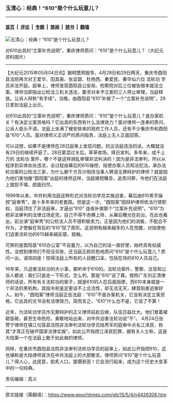 ### 玉清心：经典！“610”是个什么玩意儿？

---

#### [首页](../../../..?n4426308) &nbsp;|&nbsp; [评论](../../../../../epoch-comment?n4426308) &nbsp;|&nbsp; [专题](../../../../../epoch-special?n4426308) &nbsp;|&nbsp; [禁闻](../../../../../epoch-news?n4426308) &nbsp;|&nbsp; [禁书](../../../../../books?n4426308) &nbsp;|&nbsp; [翻墙](https://github.com/gfw-breaker/nogfw/blob/master/README.md?n4426308)


<div><img alt="玉清心：经典！“610”是个什么玩意儿？" class="attachment-djy_600_400 size-djy_600_400 wp-post-image" src="https://i.epochtimes.com/assets/uploads/2015/05/1505041242522039-600x400.jpg"/>
<div class="caption">
 <p>
  对610出具的“立案补充说明”，重庆律师质问：“610”是个什么玩意儿？（大纪元资料图片）
 </p>
</div></div><hr/><div class="post_content" id="artbody" itemprop="articleBody">
 <!-- article content begin -->
 <p>
  【大纪元2015年05月04日讯】据明慧网报导，4月28日和29日两天，重庆市酉阳县法院再次对王爱华、田其美、张显碧、杜杨西、秦爱民、秦华仙六位
  <ok href="https://www.epochtimes.com/gb/tag/%E6%B3%95%E8%BD%AE%E5%8A%9F.html">
   法轮功
  </ok>
  学员非法开庭。庭审上，律师发现酉阳县公安局、检察院对后三位被告根本就没立案。律师当即指出公检法三机关违法，要求对未予立案的三人停止审理，当庭释放。公诉人辩称“有手续”。当晚，由酉阳县“610”补做了一个“立案补充说明”，29日拿到法庭上出示。
 </p>
 <p>
  对610出具的“立案补充说明”，重庆律师质问：“610”是个什么玩意儿？是办案机关？有决定立案资格吗？它出具的东西有什么法律效力？面对律师一连串的质问，公诉人低头不语。法庭上坐满了被安排来的政府工作人员，还有不少重庆市和酉阳县“610”人员。面对律师义正词严的质问指责，法庭上无人正面回答。
 </p>
 <p>
  可以试想，如果不是律师在28日庭审上发现问题，抗议法庭违法的话，大概就没有29日的继续开庭了。28日蒙混过关后，草草收场，择日宣判。多年来，成千上万的
  <ok href="https://www.epochtimes.com/gb/tag/%E6%B3%95%E8%BD%AE%E5%8A%9F.html">
   法轮功
  </ok>
  案件，哪个不是这样胡乱审理非法判决的！因为是非法审判，所以从程序到实体处处违法，全过程由幕后的610操控，指使办案人员知法犯法。承办法轮功案的公检法三家，为什么都千方百计阻挠当事人聘请无罪辩护的律师？就是因为他们害怕像“酉阳案”出庭的律师这样，当庭揭短曝丑，追责问罪，令他们在法庭上狼狈不堪，颜面扫尽。
 </p>
 <p>
  1999年以来，中共利用法庭这种形式对法轮功学员实施迫害，幕后由610黑手操控“庭审秀”，是十多年来的老套路。但是这一次，“酉阳案”因辩护律师依法行使职权，当庭顶住了非法庭审，才逼出“610” 连夜补做那个“立案补充说明”。“610”为把非法审判的法律过场走完，自己不得不赤膊上阵，从幕后曝光在前台。在此也看出，前台演“庭审秀”的公检法人员不很积极卖力。正是因为他们的消极，不配合不作为，才使躲在背后的“610”现了原形。这说明有越来越多的人在觉醒，对指使他们迫害法轮功的610越来越反感、抵触。
 </p>
 <p>
  可笑的是酉阳县“610办公室”不自量力，以为自己的话一直好使，始终具有权威性。没想到律师们不但没买账，还当庭正颜厉色地质问“610”是个什么玩意儿？质问一出，语惊四座！惊得法庭上所有的人目瞪口呆，包括在场的610人员自己。
 </p>
 <p>
  16年来，凡迫害法轮功的大小事，都听命于610的。法轮功案件，警察、法官和公诉人都说：我们只是走一下形式，怎么判，那是“610”说了算。按照广东刘正清律师的话说，所有有关法轮功的案子，就是610的人在后面指使，而610本身就是一个非法的黑机构，其指令和鉴定更谈不上合法性，却无法无天，肆意陷害迫害好人。如今，“酉阳案”律师当庭正告法庭：“610”不是办案机关，它没有决定立案资格，它出具的文书没有法律效力。简而言之，“610”什么也不是，它说了不算！
 </p>
 <p>
  近年，为法轮功学员作无罪辩护的正义律师前赴后继，队伍日益壮大。他们冒着被砸饭碗，甚至生命危险，勇敢地站出来，对中共迫害法轮功说“不”。 4月24日张赞宁律师在镇江句容县法院非法审判法轮功学员陆秀军的庭审中点名江泽民，称其“才真正在破坏国家法律实施”。如此公开指控江泽民犯罪，据有关人士称，这是大陆第一个在法庭上敢于如此做的律师。
 </p>
 <p>
  同样，在重庆市酉阳县法院非法审判法轮功学员的庭审上，如此公开指控610，这也堪称是大陆律师首次在中共法庭上的大胆敢言。律师质问“610”是个什么玩意儿？得人心，达民意，脍炙人口，震慑邪恶！它会流行起来，成为这个历史大变革中的一句经典。
 </p>
 <p>
  责任编辑：高义
 </p>
 <p>
  <p>
   <!-- article content end -->
   <div id="below_article_ad">
   </div>
  </p>
 </p>
</div>


---

原文链接（需翻墙）：https://www.epochtimes.com/gb/15/5/4/n4426308.htm